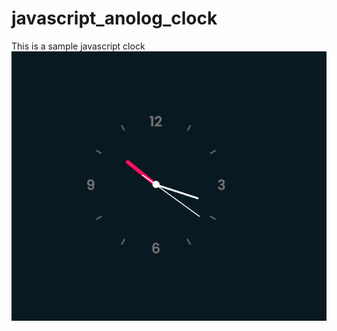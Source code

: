 # javascript_anolog_clock
This is a sample javascript clock<br/>
![alt text](https://raw.githubusercontent.com/TobbyEchonga/javascript_anolog_clock/main/final%20clock.png?raw=true)
